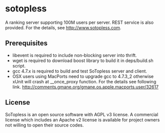 sotopless
=========

A ranking server supporting 100M users per server. REST service is also provided.
For the details, see http://www.sotopless.com.


Prerequisites
-------------
*  libevent is required to include non-blocking server into thrift.
*  wget is required to download boost library to build it in deps/build.sh script.
*  gcc 4.7.x is required to build and test SoTopless server and client.
*  OSX users using MacPorts need to upgrade gcc to 4.7.3_2 otherwise xUnit will crash at __once_proxy function. For the details see following link.
http://comments.gmane.org/gmane.os.apple.macports.user/32617

License
-------
SoTopless is an open source software with AGPL v3 license. A commercial license which includes an Apache v2 license is available for project owners not willing to open their source codes.

